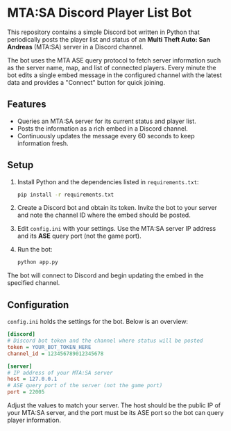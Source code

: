 # MTA:SA Discord Player List Bot

This repository contains a simple Discord bot written in Python that periodically posts the player list and status of an **Multi Theft Auto: San Andreas** (MTA:SA) server in a Discord channel.

The bot uses the MTA ASE query protocol to fetch server information such as the server name, map, and list of connected players. Every minute the bot edits a single embed message in the configured channel with the latest data and provides a "Connect" button for quick joining.

## Features

- Queries an MTA:SA server for its current status and player list.
- Posts the information as a rich embed in a Discord channel.
- Continuously updates the message every 60 seconds to keep information fresh.

## Setup

1. Install Python and the dependencies listed in `requirements.txt`:

   ```bash
   pip install -r requirements.txt
   ```

2. Create a Discord bot and obtain its token. Invite the bot to your server and note the channel ID where the embed should be posted.
3. Edit `config.ini` with your settings. Use the MTA:SA server IP address and its **ASE** query port (not the game port).
4. Run the bot:

   ```bash
   python app.py
   ```

The bot will connect to Discord and begin updating the embed in the specified channel.

## Configuration

`config.ini` holds the settings for the bot. Below is an overview:

```ini
[discord]
# Discord bot token and the channel where status will be posted
token = YOUR_BOT_TOKEN_HERE
channel_id = 123456789012345678

[server]
# IP address of your MTA:SA server
host = 127.0.0.1
# ASE query port of the server (not the game port)
port = 22005
```

Adjust the values to match your server. The host should be the public IP of your MTA:SA server, and the port must be its ASE port so the bot can query player information.
